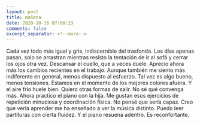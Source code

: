 ```yaml
---
layout: post
title: mañana
date: 2020-10-16 07:08:23
comments: false
excerpt_separator: <!--more-->
---
```

Cada vez todo más igual y gris, indiscernible del trasfondo. Los días apenas pasan, solo se arrastran mientras resisto la tentación de ir al sofá y cerrar los ojos otra vez. Descansar el cuello, que a veces duele. Aprecio ahora más los cambios recientes en el trabajo. Aunque también me siento más indiferente en general, menos dispuesto al esfuerzo. Tal vez es algo bueno, menos tensiones. Estamos en el momento de los mejores colores afuera. Y el aire frío huele bien. Quiero otras formas de salir. No sé qué convenga más. Ahora practico el piano con la hija. Me gustan esos ejercicios de repetición minuciosa y coordinación física. No pensé que sería capaz. Creo que verla aprender me ha enseñado a ver la música distinto. Puedo leer partituras con cierta fluidez. Y el piano resuena adentro. Es reconfortante. 
